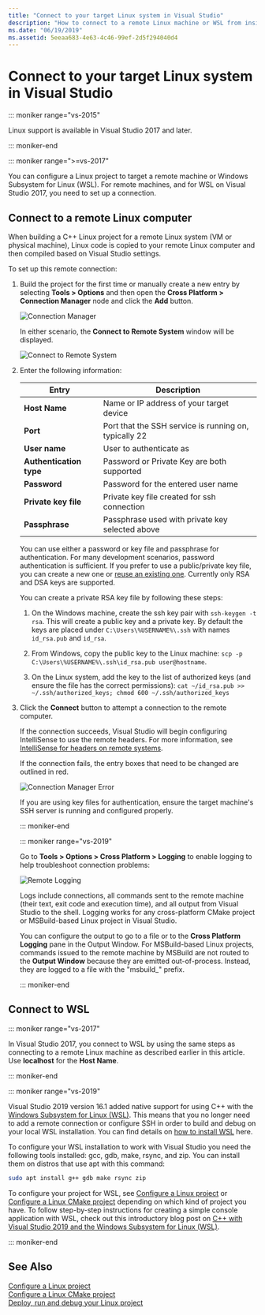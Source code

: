 ```yaml
---
title: "Connect to your target Linux system in Visual Studio"
description: "How to connect to a remote Linux machine or WSL from inside a Visual Studio C++ project."
ms.date: "06/19/2019"
ms.assetid: 5eeaa683-4e63-4c46-99ef-2d5f294040d4
---
```


# Connect to your target Linux system in Visual Studio

::: moniker range="vs-2015"

Linux support is available in Visual Studio 2017 and later.

::: moniker-end

::: moniker range=">=vs-2017"

You can configure a Linux project to target a remote machine or Windows Subsystem for Linux (WSL). For remote machines, and for WSL on Visual Studio 2017, you need to set up a connection. 

## Connect to a remote Linux computer

When building a C++ Linux project for a remote Linux system (VM or physical machine), Linux code is copied to your remote Linux computer and then compiled based on Visual Studio settings.

To set up this remote connection:

1. Build the project for the first time or manually create a new entry by selecting **Tools > Options** and then open the **Cross Platform > Connection Manager** node and click the **Add** button.

   ![Connection Manager](media/settings_connectionmanager.png)

   In either scenario, the **Connect to Remote System** window will be displayed.

   ![Connect to Remote System](media/connect.png)

1. Enter the following information:

   | Entry | Description
   | ----- | ---
   | **Host Name**           | Name or IP address of your target device
   | **Port**                | Port that the SSH service is running on, typically 22
   | **User name**           | User to authenticate as
   | **Authentication type** | Password or Private Key are both supported
   | **Password**            | Password for the entered user name
   | **Private key file**    | Private key file created for ssh connection
   | **Passphrase**          | Passphrase used with private key selected above

   You can use either a password or key file and passphrase for authentication. For many development scenarios, password authentication is sufficient. If you prefer to use a public/private key file, you can create a new one or [reuse an existing one](https://security.stackexchange.com/questions/10203/reusing-private-public-keys). Currently only RSA and DSA keys are supported. 
   
   You can create a private RSA key file by following these steps:

    1. On the Windows machine, create the ssh key pair with `ssh-keygen -t rsa`. This will create a public key and a private key. By default the keys are placed under `C:\Users\%USERNAME%\.ssh` with names `id_rsa.pub` and `id_rsa`.

    1. From Windows, copy the public key to the Linux machine: `scp -p C:\Users\%USERNAME%\.ssh\id_rsa.pub user@hostname`.

    1. On the Linux system, add the key to the list of authorized keys (and ensure the file has the correct permissions): `cat ~/id_rsa.pub >> ~/.ssh/authorized_keys; chmod 600 ~/.ssh/authorized_keys`

1. Click the **Connect** button to attempt a connection to the remote computer. 

   If the connection succeeds, Visual Studio will begin configuring IntelliSense to use the remote headers. For more information, see [IntelliSense for headers on remote systems](configure-a-linux-project.md#remote_intellisense).

   If the connection fails, the entry boxes that need to be changed are outlined in red.

   ![Connection Manager Error](media/settings_connectionmanagererror.png)

   If you are using key files for authentication, ensure the target machine's SSH server is running and configured properly.

   ::: moniker-end

   ::: moniker range="vs-2019"

   Go to **Tools > Options > Cross Platform > Logging** to enable logging to help troubleshoot connection problems:

   ![Remote Logging](media/remote-logging-vs2019.png)

   Logs include connections, all commands sent to the remote machine (their text, exit code and execution time), and all output from Visual Studio to the shell. Logging works for any cross-platform CMake project or MSBuild-based Linux project in Visual Studio.

   You can configure the output to go to a file or to the **Cross Platform Logging** pane in the Output Window. For MSBuild-based Linux projects, commands issued to the remote machine by MSBuild are not routed to the **Output Window** because they are emitted out-of-process. Instead, they are logged to a file with the "msbuild_" prefix.

   ::: moniker-end

## Connect to WSL

::: moniker range="vs-2017"

In Visual Studio 2017, you connect to WSL by using the same steps as connecting to a remote Linux machine as described earlier in this article. Use **localhost** for the **Host Name**.

::: moniker-end

::: moniker range="vs-2019"

Visual Studio 2019 version 16.1 added native support for using C++ with the [Windows Subsystem for Linux (WSL)](https://docs.microsoft.com/en-us/windows/wsl/about).  This means that you no longer need to add a remote connection or configure SSH in order to build and debug on your local WSL installation. You can find details on [how to install WSL](https://docs.microsoft.com/en-us/windows/wsl/install-win10) here.

To configure your WSL installation to work with Visual Studio you need the following tools installed: gcc, gdb, make, rsync, and zip. You can install them on distros that use apt with this command: 

```bash
sudo apt install g++ gdb make rsync zip
```

To configure your project for WSL, see [Configure a Linux project](configure-a-linux-project.md) or [Configure a Linux CMake project](cmake-linux-project.md) depending on which kind of project you have. To follow step-by-step instructions for creating a simple console application with WSL, check out this introductory blog post on [C++ with Visual Studio 2019 and the Windows Subsystem for Linux (WSL)](https://devblogs.microsoft.com/cppblog/c-with-visual-studio-2019-and-windows-subsystem-for-linux-wsl/).

::: moniker-end

## See Also

[Configure a Linux project](configure-a-linux-project.md)<br />
[Configure a Linux CMake project](cmake-linux-project.md)<br />
[Deploy, run and debug your Linux project](deploy-run-and-debug-your-linux-project.md)<br />




